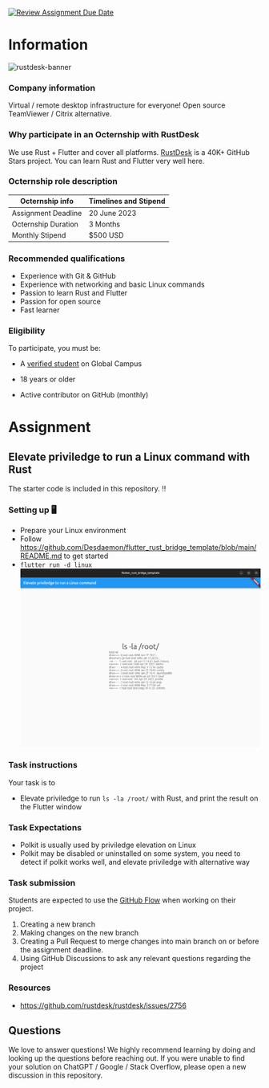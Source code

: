 [![Review Assignment Due Date](https://classroom.github.com/assets/deadline-readme-button-24ddc0f5d75046c5622901739e7c5dd533143b0c8e959d652212380cedb1ea36.svg)](https://classroom.github.com/a/6xWVd6R2)
# Information

![rustdesk-banner](https://user-images.githubusercontent.com/71636191/236513788-89da3f2a-6898-4e30-a12f-b5af129858c3.png)

### Company information 

Virtual / remote desktop infrastructure for everyone! Open source TeamViewer / Citrix alternative.

### Why participate in an Octernship with RustDesk

We use Rust + Flutter and cover all platforms. [RustDesk](https://github.com/rustdesk/rustdesk) is a 40K+ GitHub Stars project. You can learn Rust and Flutter very well here.

### Octernship role description

| Octernship info  | Timelines and Stipend |
| ------------- | ------------- |
| Assignment Deadline  | 20 June 2023  |
| Octernship Duration  | 3 Months  |
| Monthly Stipend  | $500 USD  |

### Recommended qualifications

- Experience with Git & GitHub
- Experience with networking and basic Linux commands
- Passion to learn Rust and Flutter
- Passion for open source
- Fast learner

### Eligibility

To participate, you must be:

* A [verified student](https://education.github.com/discount_requests/pack_application) on Global Campus

* 18 years or older

* Active contributor on GitHub (monthly)

# Assignment

## Elevate priviledge to run a Linux command with Rust

The starter code is included in this repository. ‼️

### Setting up 🖥️

* Prepare your Linux environment
* Follow https://github.com/Desdaemon/flutter_rust_bridge_template/blob/main/README.md to get started
* `flutter run -d linux`
![image](./AssignmentSolution.png)

### Task instructions

Your task is to

- Elevate priviledge to run `ls -la /root/` with Rust, and print the result on the Flutter window

### Task Expectations

- Polkit is usually used by priviledge elevation on Linux
- Polkit may be disabled or uninstalled on some system, you need to detect if polkit works well, and elevate priviledge with alternative way

### Task submission

Students are expected to use the [GitHub Flow](https://docs.github.com/en/get-started/quickstart/github-flow) when working on their project. 

1. Creating a new branch
2. Making changes on the new branch
3. Creating a Pull Request to merge changes into main branch on or before the assignment deadline.
3. Using GitHub Discussions to ask any relevant questions regarding the project

### Resources

* https://github.com/rustdesk/rustdesk/issues/2756

## Questions
We love to answer questions! We highly recommend learning by doing and looking up the questions before reaching out. If you were unable to find your solution on ChatGPT / Google / Stack Overflow, please open a new discussion in this repository.

